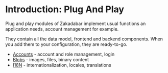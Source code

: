 # Introduction: Plug And Play

Plug and play modules of Zakadabar implement usual functions an application needs,
account management for example.

They contain all the data model, frontend and backend components. When
you add them to your configuration, they are ready-to-go.

* [Accounts](./accounts/Introduction.md) - account and role management, login
* [Blobs](./blobs/Introduction.md) - images, files, binary content
* [I18N](./i18n/Introduction.md) - internationalization, locales, translations
